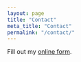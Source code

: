 ```yaml
---
layout: page
title: "Contact"
meta_title: "Contact"
permalink: "/contact/"
---
```

<div id="wufoo-z113wl420gtib33"> Fill out my <a href="https://dorienhuijser.wufoo.com/forms/z113wl420gtib33">online form</a>. </div> <script type="text/javascript"> var z113wl420gtib33; (function(d, t) { var s = d.createElement(t), options = { 'userName':'dorienhuijser', 'formHash':'z113wl420gtib33', 'autoResize':true, 'height':'520', 'async':true, 'host':'wufoo.com', 'header':'show', 'ssl':true }; s.src = ('https:' == d.location.protocol ?'https://':'http://') + 'secure.wufoo.com/scripts/embed/form.js'; s.onload = s.onreadystatechange = function() { var rs = this.readyState; if (rs) if (rs != 'complete') if (rs != 'loaded') return; try { z113wl420gtib33 = new WufooForm(); z113wl420gtib33.initialize(options); z113wl420gtib33.display(); } catch (e) { } }; var scr = d.getElementsByTagName(t)[0], par = scr.parentNode; par.insertBefore(s, scr); })(document, 'script'); </script>